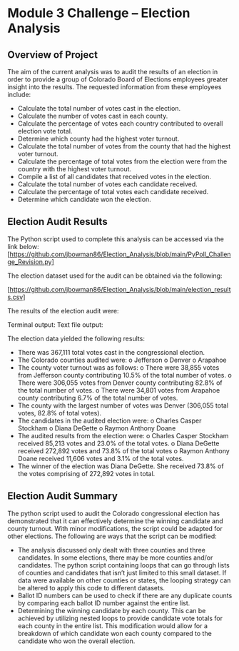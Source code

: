 # Module 3 Challenge – Election Analysis 

## Overview of Project

The aim of the current analysis was to audit the results of an election in order to provide a group of Colorado Board of Elections employees greater insight into the results.  The requested information from these employees include:

-	Calculate the total number of votes cast in the election.
-	Calculate the number of votes cast in each county.
-	Calculate the percentage of votes each country contributed to overall election vote total.
-	Determine which county had the highest voter turnout.
-	Calculate the total number of votes from the county that had the highest voter turnout.
-	Calculate the percentage of total votes from the election were from the country with the highest voter turnout.
-	Compile a list of all candidates that received votes in the election.
-	Calculate the total number of votes each candidate received.
-	Calculate the percentage of total votes each candidate received.
-	Determine which candidate won the election.

## Election Audit Results

The Python script used to complete this analysis can be accessed via the link below:
[https://github.com/jbowman86/Election_Analysis/blob/main/PyPoll_Challenge_Revision.py]

The election dataset used for the audit can be obtained via the following:

[https://github.com/jbowman86/Election_Analysis/blob/main/election_results.csv] 

The results of the election audit were:

Terminal output:
Text file output: 

The election data yielded the following results:

-	There was 367,111 total votes cast in the congressional election.
-	The Colorado counties audited were:
o	Jefferson
o	Denver
o	Arapahoe
-	The county voter turnout was as follows:
o	There were 38,855 votes from Jefferson county contributing 10.5% of the total number of votes. 
o	There were 306,055 votes from Denver county contributing 82.8% of the total number of votes. 
o	There were 34,801 votes from Arapahoe county contributing 6.7% of the total number of votes.
-	The county with the largest number of votes was Denver (306,055 total votes, 82.8% of total votes).
-	The candidates in the audited election were:
o	Charles Casper Stockham
o	Diana DeGette
o	Raymon Anthony Doane
-	The audited results from the election were:
o	Charles Casper Stockham received 85,213 votes and 23.0% of the total votes.
o	Diana DeGette received 272,892 votes and 73.8% of the total votes
o	Raymon Anthony Doane received 11,606 votes and 3.1% of the total votes.
-	The winner of the election was Diana DeGette.  She received 73.8% of the votes comprising of 272,892 votes in total.

## Election Audit Summary

The python script used to audit the Colorado congressional election has demonstrated that it can effectively determine the winning candidate and county turnout.  With minor modifications, the script could be adapted for other elections.  The following are ways that the script can be modified:

-	The analysis discussed only dealt with three counties and three candidates.  In some elections, there may be more counties and/or candidates.  The python script containing loops that can go through lists of counties and candidates that isn’t just limited to this small dataset.  If data were available on other counties or states, the looping strategy can be altered to apply this code to different datasets.
-	Ballot ID numbers can be used to check if there are any duplicate counts by comparing each ballot ID number against the entire list.
-	Determining the winning candidate by each county.  This can be achieved by utilizing nested loops to provide candidate vote totals for each county in the entire list.  This modification would allow for a breakdown of which candidate won each county compared to the candidate who won the overall election. 

